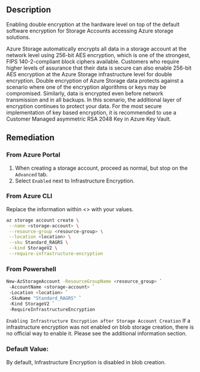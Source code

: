 ## Description

Enabling double encryption at the hardware level on top of the default software encryption for Storage Accounts accessing Azure storage solutions.

Azure Storage automatically encrypts all data in a storage account at the network level using 256-bit AES encryption, which is one of the strongest, FIPS 140-2-compliant block ciphers available. Customers who require higher levels of assurance that their data is secure can also enable 256-bit AES encryption at the Azure Storage infrastructure level for double encryption. Double encryption of Azure Storage data protects against a scenario where one of the encryption algorithms or keys may be compromised. Similarly, data is encrypted even before network transmission and in all backups. In this scenario, the additional layer of encryption continues to protect your data. For the most secure implementation of key based encryption, it is recommended to use a Customer Managed asymmetric RSA 2048 Key in Azure Key Vault.

## Remediation

### From Azure Portal

  1. When creating a storage account, proceed as normal, but stop on the `Advanced` tab.
  2. Select `Enabled` next to Infrastructure Encryption.

### From Azure CLI

Replace the information within <> with your values.

```bash
az storage account create \
 --name <storage-account> \
 --resource-group <resource-group> \
 --location <location> \
 --sku Standard_RAGRS \
 --kind StorageV2 \
 --require-infrastructure-encryption
```

### From Powershell

```bash
New-AzStorageAccount -ResourceGroupName <resource_group> `
 -AccountName <storage-account> `
 -Location <location> `
 -SkuName "Standard_RAGRS" `
 -Kind StorageV2 `
 -RequireInfrastructureEncryption
```

`Enabling Infrastructure Encryption after Storage Account Creation`
If a infrastructure encryption was not enabled on blob storage creation, there is no official way to enable it. Please see the additional information section.

### Default Value:

By default, Infrastructure Encryption is disabled in blob creation.